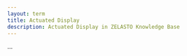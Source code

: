 ```yaml
---
layout: term
title: Actuated Display
description: Actuated Display in ZELASTO Knowledge Base
---
```


...